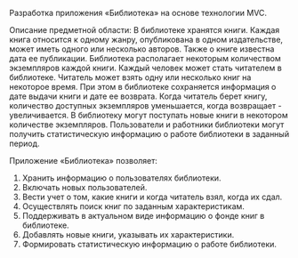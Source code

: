 Разработка приложения «Библиотека» на основе технологии MVC.

Описание предметной области:
  В библиотеке хранятся книги. Каждая книга относится к одному жанру, опубликована в одном издательстве, может иметь одного или несколько авторов. Также о книге известна дата ее публикации.      Библиотека располагает некоторым количеством экземпляров каждой книги.
  Каждый человек может стать читателем в библиотеке. Читатель может взять одну или несколько книг на некоторое время. При этом в библиотеке сохраняется информация о дате выдачи книги и дате ее возврата.   Когда читатель берет книгу, количество доступных экземпляров уменьшается, когда возвращает - увеличивается.
  В библиотеку могут поступать новые книги в некотором количестве экземпляров.
  Пользователи и работники библиотеки могут получить статистическую информацию о работе библиотеки в заданный период.

Приложение «Библиотека» позволяет:
1. Хранить информацию о пользователях библиотеки.
2. Включать новых пользователей.
3. Вести учет о том, какие книги и когда читатель взял, когда их сдал.
4. Осуществлять поиск книг по заданным характеристикам.
5. Поддерживать в актуальном виде информацию о фонде книг в библиотеке.
6. Добавлять новые книги, указывать их характеристики.
7. Формировать статистическую информацию о работе библиотеки.
